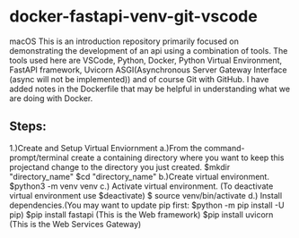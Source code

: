 # docker-fastapi-venv-git-vscode
macOS
This is an introduction repository primarily focused on demonstrating the development of an api using a combination of tools.  The tools used here are VSCode, Python, Docker, Python Virtual Environment, FastAPI framework, Uvicorn ASGI(Asynchronous Server Gateway Interface (async will not be implemented)) and of course Git with GitHub.
I have added notes in the Dockerfile that may be helpful in understanding what we are doing with Docker.
## Steps:
1.)Create and Setup Virtual Enviornment
a.)From the command-prompt/terminal create a containing directory where you want to keep this projectand change to the directory you just created.
$mkdir "directory_name"
$cd "directory_name"
b.)Create virtual environment.
$python3 -m venv venv
c.) Activate virtual environment. (To deactivate virtual environment use $deactivate)
$ source venv/bin/activate
d.) Install dependencies.(You may want to update pip first: $python -m pip install -U pip)
$pip install fastapi (This is the Web framework)
$pip install uvicorn (This is the Web Services Gateway)

